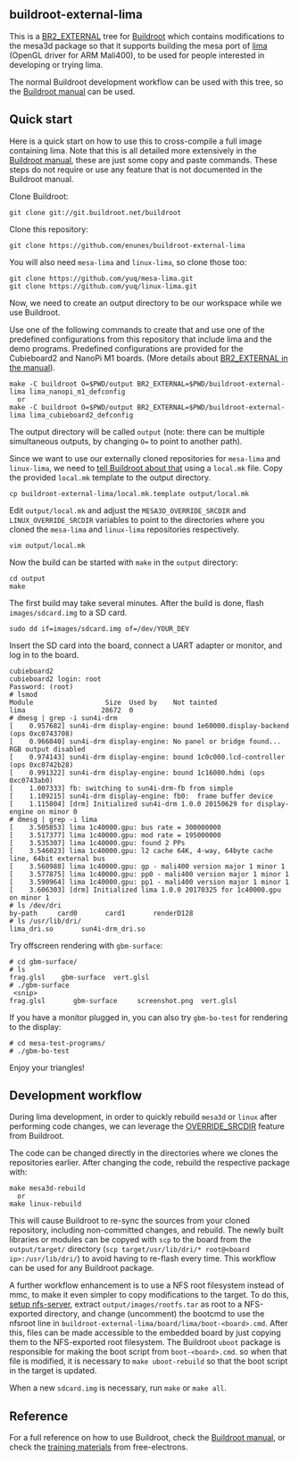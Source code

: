 ## buildroot-external-lima

This is a [BR2_EXTERNAL](https://buildroot.org/downloads/manual/manual.html#outside-br-custom) tree for [Buildroot](https://buildroot.org/) which contains modifications to the mesa3d package so that it supports building the mesa port of [lima](https://github.com/yuq/mesa-lima) (OpenGL driver for ARM Mali400), to be used for people interested in developing or trying lima.

The normal Buildroot development workflow can be used with this tree, so the [Buildroot manual](https://buildroot.org/downloads/manual/manual.html) can be used.

## Quick start

Here is a quick start on how to use this to cross-compile a full image containing lima. Note that this is all detailed more extensively in the [Buildroot manual](https://buildroot.org/downloads/manual/manual.html), these are just some copy and paste commands. These steps do not require or use any feature that is not documented in the Buildroot manual.

Clone Buildroot:

```
git clone git://git.buildroot.net/buildroot
```

Clone this repository:

```
git clone https://github.com/enunes/buildroot-external-lima
```

You will also need `mesa-lima` and `linux-lima`, so clone those too:

```
git clone https://github.com/yuq/mesa-lima.git
git clone https://github.com/yuq/linux-lima.git
```

Now, we need to create an output directory to be our workspace while we use Buildroot.

Use one of the following commands to create that and use one of the predefined configurations from this repository that include lima and the demo programs.
Predefined configurations are provided for the Cubieboard2 and NanoPi M1 boards.
(More details about [BR2_EXTERNAL in the manual](https://buildroot.org/downloads/manual/manual.html#outside-br-custom)).

```
make -C buildroot O=$PWD/output BR2_EXTERNAL=$PWD/buildroot-external-lima lima_nanopi_m1_defconfig
  or
make -C buildroot O=$PWD/output BR2_EXTERNAL=$PWD/buildroot-external-lima lima_cubieboard2_defconfig
```

The output directory will be called `output` (note: there can be multiple simultaneous outputs, by changing `O=` to point to another path).

Since we want to use our externally cloned repositories for `mesa-lima` and `linux-lima`, we need to [tell Buildroot about that](https://buildroot.org/downloads/manual/manual.html#_using_buildroot_during_development) using a `local.mk` file.
Copy the provided `local.mk` template to the output directory.

```
cp buildroot-external-lima/local.mk.template output/local.mk
```

Edit `output/local.mk` and adjust the `MESA3D_OVERRIDE_SRCDIR` and `LINUX_OVERRIDE_SRCDIR` variables to point to the directories where you cloned the `mesa-lima` and `linux-lima` repositories respectively.

```
vim output/local.mk
```

Now the build can be started with `make` in the `output` directory:

```
cd output
make
```

The first build may take several minutes.
After the build is done, flash `images/sdcard.img` to a SD card.

```
sudo dd if=images/sdcard.img of=/dev/YOUR_DEV
```

Insert the SD card into the board, connect a UART adapter or monitor, and log in to the board.

```
cubieboard2
cubieboard2 login: root
Password: (root)
# lsmod
Module                  Size  Used by    Not tainted
lima                   28672  0
# dmesg | grep -i sun4i-drm
[    0.957682] sun4i-drm display-engine: bound 1e60000.display-backend (ops 0xc0743708)
[    0.966040] sun4i-drm display-engine: No panel or bridge found... RGB output disabled
[    0.974143] sun4i-drm display-engine: bound 1c0c000.lcd-controller (ops 0xc0742b28)
[    0.991322] sun4i-drm display-engine: bound 1c16000.hdmi (ops 0xc0743ab0)
[    1.007333] fb: switching to sun4i-drm-fb from simple
[    1.109215] sun4i-drm display-engine: fb0:  frame buffer device
[    1.115804] [drm] Initialized sun4i-drm 1.0.0 20150629 for display-engine on minor 0
# dmesg | grep -i lima
[    3.505853] lima 1c40000.gpu: bus rate = 300000000
[    3.517377] lima 1c40000.gpu: mod rate = 195000000
[    3.535307] lima 1c40000.gpu: found 2 PPs
[    3.546023] lima 1c40000.gpu: l2 cache 64K, 4-way, 64byte cache line, 64bit external bus
[    3.560988] lima 1c40000.gpu: gp - mali400 version major 1 minor 1
[    3.577875] lima 1c40000.gpu: pp0 - mali400 version major 1 minor 1
[    3.590964] lima 1c40000.gpu: pp1 - mali400 version major 1 minor 1
[    3.606303] [drm] Initialized lima 1.0.0 20170325 for 1c40000.gpu on minor 1
# ls /dev/dri
by-path     card0       card1       renderD128
# ls /usr/lib/dri/
lima_dri.so       sun4i-drm_dri.so
```

Try offscreen rendering with `gbm-surface`:

```
# cd gbm-surface/
# ls
frag.glsl    gbm-surface  vert.glsl
# ./gbm-surface
 <snip>
frag.glsl       gbm-surface     screenshot.png  vert.glsl
```

If you have a monitor plugged in, you can also try `gbm-bo-test` for rendering to the display:

```
# cd mesa-test-programs/
# ./gbm-bo-test
```

Enjoy your triangles!

## Development workflow

During lima development, in order to quickly rebuild `mesa3d` or `linux` after performing code changes, we can leverage the [OVERRIDE_SRCDIR](https://buildroot.org/downloads/manual/manual.html#_using_buildroot_during_development) feature from Buildroot.

The code can be changed directly in the directories where we clones the repositories earlier.
After changing the code, rebuild the respective package with:

```
make mesa3d-rebuild
  or
make linux-rebuild
```

This will cause Buildroot to re-sync the sources from your cloned repository, including non-committed changes, and rebuild.
The newly built libraries or modules can be copyed with `scp` to the board from the `output/target/` directory (`scp target/usr/lib/dri/* root@<board ip>:/usr/lib/dri/`) to avoid having to re-flash every time.
This workflow can be used for any Buildroot package.

A further workflow enhancement is to use a NFS root filesystem instead of mmc, to make it even simpler to copy modifications to the target.
To do this, [setup nfs-server](https://elinux.org/TFTP_Boot_and_NFS_Root_Filesystems#NFS_Server), extract `output/images/rootfs.tar` as root to a NFS-exported directory, and change (uncomment) the bootcmd to use the nfsroot line in `buildroot-external-lima/board/lima/boot-<board>.cmd`.
After this, files can be made accessible to the embedded board by just copying them to the NFS-exported root filesystem.
The Buildroot `uboot` package is responsible for making the boot script from `boot-<board>.cmd`. so when that file is modified, it is necessary to `make uboot-rebuild` so that the boot script in the target is updated.

When a new `sdcard.img` is necessary, run `make` or `make all`.

## Reference

For a full reference on how to use Buildroot, check the [Buildroot manual](https://buildroot.org/downloads/manual/manual.html), or check the [training materials](http://free-electrons.com/doc/training/buildroot/buildroot-slides.pdf) from free-electrons.
